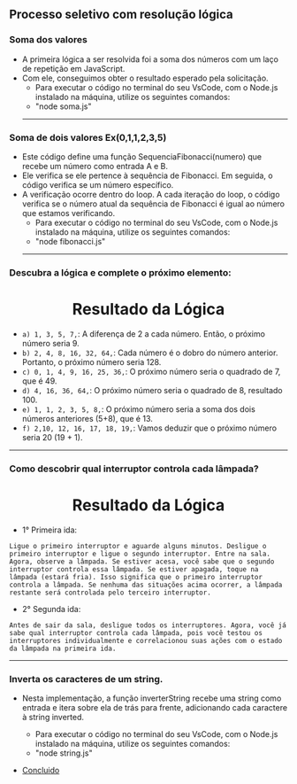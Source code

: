 ## Processo seletivo com resolução lógica

### Soma dos valores 

* A primeira lógica a ser resolvida foi a soma dos números com um laço de repetição em JavaScript.
* Com ele, conseguimos obter o resultado esperado pela solicitação.
  * Para executar o código no terminal do seu VsCode, com o Node.js instalado na máquina, utilize os seguintes comandos:
  * "node soma.js"
  ***

###  Soma de dois valores Ex(0,1,1,2,3,5)

* Este código define uma função SequenciaFibonacci(numero) que recebe um número como entrada A e B.
* Ele verifica se ele pertence à sequência de Fibonacci. Em seguida, o código verifica se um número específico.
* A verificação ocorre dentro do loop. A cada iteração do loop, o código verifica se o número atual da sequência de Fibonacci é igual ao número que estamos verificando.
  * Para executar o código no terminal do seu VsCode, com o Node.js instalado na máquina, utilize os seguintes comandos:
  * "node fibonacci.js"
  ***

### Descubra a lógica e complete o próximo elemento:

<h1 align="center"> Resultado da Lógica </h1>

- `a) 1, 3, 5, 7,`: A diferença de 2 a cada número. Então, o próximo número seria 9.
- `b) 2, 4, 8, 16, 32, 64,`: Cada número é o dobro do número anterior. Portanto, o próximo número seria 128.
- `c) 0, 1, 4, 9, 16, 25, 36,`: O próximo número seria o quadrado de 7, que é 49.
- `d) 4, 16, 36, 64,`: O próximo número seria o quadrado de 8, resultado 100.
- `e) 1, 1, 2, 3, 5, 8,`: O próximo número seria a soma dos dois números anteriores (5+8), que é 13.
- `f) 2,10, 12, 16, 17, 18, 19,`: Vamos deduzir que o próximo número seria 20 (19 + 1). 
***

### Como descobrir qual interruptor controla cada lâmpada?

<h1 align="center"> Resultado da Lógica </h1>

 * 1° Primeira ida:

` Ligue o primeiro interruptor e aguarde alguns minutos.
Desligue o primeiro interruptor e ligue o segundo interruptor.
Entre na sala.
Agora, observe a lâmpada. Se estiver acesa, você sabe que o segundo interruptor controla essa lâmpada. Se estiver apagada, toque na lâmpada (estará fria). Isso significa que o primeiro interruptor controla a lâmpada. Se nenhuma das situações acima ocorrer, a lâmpada restante será controlada pelo terceiro interruptor. `

 * 2° Segunda ida:

`Antes de sair da sala, desligue todos os interruptores.
Agora, você já sabe qual interruptor controla cada lâmpada, pois você testou os interruptores individualmente e correlacionou suas ações com o estado da lâmpada na primeira ida.`
***

###  Inverta os caracteres de um string.

* Nesta implementação, a função inverterString recebe uma string como entrada e itera sobre ela de trás para frente, adicionando cada caractere à string inverted.
  * Para executar o código no terminal do seu VsCode, com o Node.js instalado na máquina, utilize os seguintes comandos:
  * "node string.js"


* [Concluido](#conclusão)